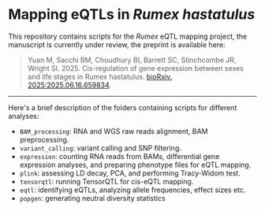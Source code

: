 # Mapping eQTLs in *Rumex hastatulus* 
This repository contains scripts for the *Rumex* eQTL mapping project, the manuscript is currently under review, the preprint is available here:

>Yuan M, Sacchi BM, Choudhury BI, Barrett SC, Stinchcombe JR, Wright SI. 2025. Cis-regulation of gene expression between sexes and life stages in Rumex hastatulus. [bioRxiv. 2025:2025.06.16.659834](https://www.biorxiv.org/content/10.1101/2025.06.16.659834v1).

---

Here's a brief description of the folders containing scripts for different analyses:

* `BAM_processing`: RNA and WGS raw reads alignment, BAM preprocessing.
* `variant_calling`: variant calling and SNP filtering.
* `expression`: counting RNA reads from BAMs, differential gene expression analyses, and preparing phenotype files for eQTL mapping.
* `plink`: assessing LD decay, PCA, and performing Tracy-Widom test.
* `tensorqtl`: running TensorQTL for cis-eQTL mapping.
* `eqtl`: identifying eQTLs, analyzing allele frequencies, effect sizes etc.
* `popgen`: generating neutral diversity statistics
